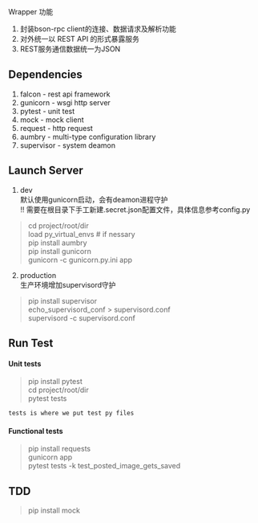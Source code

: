 Wrapper 功能
1. 封装bson-rpc client的连接、数据请求及解析功能
2. 对外统一以 REST API 的形式暴露服务
3. REST服务通信数据统一为JSON

## Dependencies
1. falcon - rest api framework
2. gunicorn - wsgi http server
3. pytest - unit test 
4. mock - mock client 
5. request - http request
6. aumbry - multi-type configuration library
7. supervisor - system deamon

## Launch Server

1. dev    
默认使用gunicorn启动，会有deamon进程守护    
!! 需要在根目录下手工新建.secret.json配置文件，具体信息参考config.py    
> cd project/root/dir      
> load py_virtual_envs # if nessary        
> pip install aumbry      
> pip install gunicorn       
> gunicorn -c gunicorn.py.ini app       
  

2. production   
生产环境增加supervisord守护      
> pip install supervisor      
> echo_supervisord_conf > supervisord.conf    
> supervisord -c supervisord.conf    

## Run Test

#### Unit tests
> pip install pytest    
> cd project/root/dir    
> pytest tests   

```
tests is where we put test py files
```

#### Functional tests
> pip install requests    
> gunicorn app    
> pytest tests -k test_posted_image_gets_saved    

## TDD
> pip install mock    
> 


